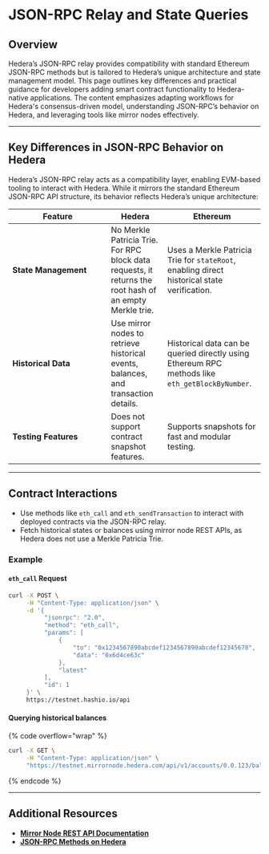 # JSON-RPC Relay and State Queries

## Overview

Hedera’s JSON-RPC relay provides compatibility with standard Ethereum JSON-RPC methods but is tailored to Hedera’s unique architecture and state management model. This page outlines key differences and practical guidance for developers adding smart contract functionality to Hedera-native applications. The content emphasizes adapting workflows for Hedera's consensus-driven model, understanding JSON-RPC’s behavior on Hedera, and leveraging tools like mirror nodes effectively.

***

## **Key Differences in JSON-RPC Behavior on Hedera**

Hedera’s JSON-RPC relay acts as a compatibility layer, enabling EVM-based tooling to interact with Hedera. While it mirrors the standard Ethereum JSON-RPC API structure, its behavior reflects Hedera’s unique architecture:

<table><thead><tr><th width="181">Feature</th><th>Hedera</th><th>Ethereum</th></tr></thead><tbody><tr><td><strong>State Management</strong></td><td>No Merkle Patricia Trie. For RPC block data requests, it returns the root hash of an empty Merkle trie.</td><td>Uses a Merkle Patricia Trie for <code>stateRoot</code>, enabling direct historical state verification.</td></tr><tr><td><strong>Historical Data</strong></td><td>Use mirror nodes to retrieve historical events, balances, and transaction details.</td><td>Historical data can be queried directly using Ethereum RPC methods like <code>eth_getBlockByNumber</code>.</td></tr><tr><td><strong>Testing Features</strong></td><td>Does not support contract snapshot features.</td><td>Supports snapshots for fast and modular testing.</td></tr></tbody></table>

***

## Contract Interactions

* Use methods like `eth_call` and `eth_sendTransaction` to interact with deployed contracts via the JSON-RPC relay.
* Fetch historical states or balances using mirror node REST APIs, as Hedera does not use a Merkle Patricia Trie.

### **Example**&#x20;

#### `eth_call` Request

```bash
curl -X POST \
     -H "Content-Type: application/json" \
     -d '{
          "jsonrpc": "2.0",
          "method": "eth_call",
          "params": [
              {
                  "to": "0x1234567890abcdef1234567890abcdef12345678", 
                  "data": "0x6d4ce63c"
              },
              "latest"
          ],
          "id": 1
     }' \
     https://testnet.hashio.io/api
```

#### Querying historical balances

{% code overflow="wrap" %}
```bash
curl -X GET \
     -H "Content-Type: application/json" \
     "https://testnet.mirrornode.hedera.com/api/v1/accounts/0.0.123/balances?timestamp=1672549200"
```
{% endcode %}

***

## Additional Resources

* [**Mirror Node REST API Documentation**](../../../../sdks-and-apis/rest-api.md)
* [**JSON-RPC Methods on Hedera**](https://github.com/hashgraph/hedera-json-rpc-relay/blob/main/docs/rpc-api.md)

